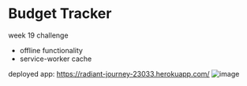# Budget Tracker
week 19 challenge
* offline functionality
* service-worker cache

deployed app: https://radiant-journey-23033.herokuapp.com/
![image](https://user-images.githubusercontent.com/87092340/148658062-391da774-6076-4b51-bfba-74c07512bdb6.png)

